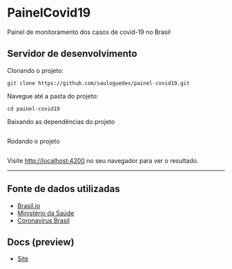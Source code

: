 # PainelCovid19

Painel de monitoramento dos casos de covid-19 no Brasil

## Servidor de desenvolvimento

Clonando o projeto:

```
git clone https://github.com/sauloguedes/painel-covid19.git
```

Navegue até a pasta do projeto:

```
cd painel-covid19
```

Baixando as dependências do projeto

```npm install
```

Rodando o projeto

```ng serve
```

Visite [http://localhost:4200](http://localhost:4200) no seu navegador para ver o resultado.

----
## Fonte de dados utilizadas
- [Brasil.io](https://github.com/evilstreak/markdown-js)
- [Ministério da Saúde](http://saude.gov.br)
- [Coronavírus Brasil](https://covid.saude.gov.br/)

## Docs (preview)

* [Site](https://sauloguedes.github.io/painel-covid19/)
